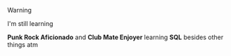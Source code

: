 >[!warning]
>I'm still learning

**Punk Rock Aficionado** and **Club Mate Enjoyer**
learning **SQL** besides other things atm
